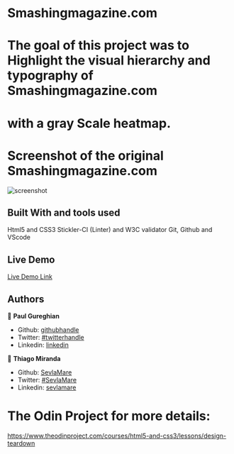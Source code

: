 # Smashingmagazine.com

# The goal of this project was to Highlight the visual hierarchy and typography of Smashingmagazine.com 
# with a gray Scale heatmap. 
  
# Screenshot of the original Smashingmagazine.com 

![screenshot](./images/screenshot.png)
  
## Built With and tools used

  Html5 and CSS3 
  Stickler-CI (Linter) and W3C validator 
  Git, Github and VScode 

## Live Demo

[Live Demo Link](https://raw.githack.com/SevlaMare/smashing-mag/feature/index.html)

## Authors

👤 **Paul Gureghian**

- Github: [githubhandle](https://github.com/paulgureghian)
- Twitter: [#twitterhandle](https://twitter.com/paulgureghian)
- Linkedin: [linkedin](https://www.linkedin.com/in/paulgureghian/)

👤 **Thiago Miranda**

- Github: [SevlaMare](https://github.com/SevlaMare)
- Twitter: [#SevlaMare](https://twitter.com/SevlaMare)
- Linkedin: [sevlamare](https://www.linkedin.com/in/sevlamare)

# The Odin Project for more details: 

  https://www.theodinproject.com/courses/html5-and-css3/lessons/design-teardown 
